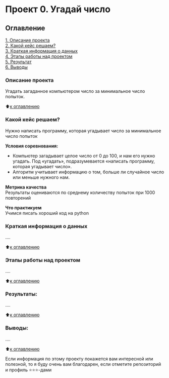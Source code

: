 # Проект 0. Угадай число

## Оглавление  
[1. Описание проекта](https://github.com/vvnvrk/My_game/README.md#Описание-проекта)  
[2. Какой кейс решаем?](https://github.com/vvnvrk/My_game/README.md#Какой-кейс-решаем)  
[3. Краткая информация о данных](https://github.com/vvnvrk/My_game/README.md#Краткая-информация-о-данных)  
[4. Этапы работы над проектом](https://github.com/vvnvrk/My_game/README.md#Этапы-работы-над-проектом)  
[5. Результат](https://github.com/vvnvrk/My_game/README.md#Результат)    
[6. Выводы](https://github.com/vvnvrk/My_game/README.md#Выводы) 

### Описание проекта    
Угадать загаданное компьютером число за минимальное число попыток.

:arrow_up:[к оглавлению](https://github.com/vvnvrk/My_game/README.md#Оглавление)


### Какой кейс решаем?    
Нужно написать программу, которая угадывает число за минимальное число попыток

**Условия соревнования:**  
- Компьютер загадывает целое число от 0 до 100, и нам его нужно угадать. Под «угадать», подразумевается «написать программу, которая угадывает число».
- Алгоритм учитывает информацию о том, больше ли случайное число или меньше нужного нам.

**Метрика качества**     
Результаты оцениваются по среднему количеству попыток при 1000 повторений

**Что практикуем**     
Учимся писать хороший код на python


### Краткая информация о данных
....
  
:arrow_up:[к оглавлению](.README.md#Оглавление)


### Этапы работы над проектом  
....

:arrow_up:[к оглавлению](.README.md#Оглавление)


### Результаты:  
....

:arrow_up:[к оглавлению](.README.md#Оглавление)


### Выводы:  
....

:arrow_up:[к оглавлению](.README.md#Оглавление)


Если информация по этому проекту покажется вам интересной или полезной, то я буду очень вам благодарен, если отметите репозиторий и профиль ⭐️⭐️⭐️-дами